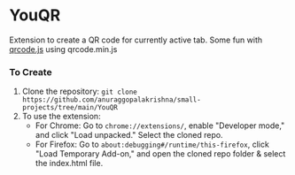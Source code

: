 # YouQR

Extension to create a QR code for currently active tab. Some fun with [qrcode.js](https://github.com/davidshimjs/qrcodejs) using qrcode.min.js

### To Create
1. Clone the repository: `git clone https://github.com/anuraggopalakrishna/small-projects/tree/main/YouQR`
2. To use the extension:
    * For Chrome: Go to `chrome://extensions/`, enable "Developer mode," and click "Load unpacked." Select the cloned repo.
    * For Firefox: Go to `about:debugging#/runtime/this-firefox`, click "Load Temporary Add-on," and open the cloned repo folder & select the index.html file.